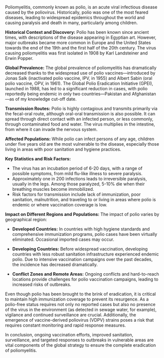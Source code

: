 Poliomyelitis, commonly known as polio, is an acute viral infectious disease caused by the poliovirus. Historically, polio was one of the most feared diseases, leading to widespread epidemics throughout the world and causing paralysis and death in many, particularly among children.

**Historical Context and Discovery:**
Polio has been known since ancient times, with descriptions of the disease appearing in Egyptian art. However, major outbreaks became more common in Europe and the United States towards the end of the 19th and the first half of the 20th century. The virus causing poliomyelitis was first isolated in 1908 by Karl Landsteiner and Erwin Popper.

**Global Prevalence:**
The global prevalence of poliomyelitis has dramatically decreased thanks to the widespread use of polio vaccines—introduced by Jonas Salk (inactivated polio vaccine, IPV, in 1955) and Albert Sabin (oral polio vaccine, OPV, in 1961). The Global Polio Eradication Initiative (GPEI), launched in 1988, has led to a significant reduction in cases, with polio reportedly being endemic in only two countries—Pakistan and Afghanistan—as of my knowledge cut-off date.

**Transmission Routes:**
Polio is highly contagious and transmits primarily via the fecal-oral route, although oral-oral transmission is also possible. It can spread through direct contact with an infected person, or less commonly, through contaminated food and water. The virus multiplies in the intestine, from where it can invade the nervous system.

**Affected Populations:**
While polio can infect persons of any age, children under five years old are the most vulnerable to the disease, especially those living in areas with poor sanitation and hygiene practices.

**Key Statistics and Risk Factors:**
- The virus has an incubation period of 6-20 days, with a range of possible symptoms, from mild flu-like illness to severe paralysis.
- Approximately one in 200 infections leads to irreversible paralysis, usually in the legs. Among those paralyzed, 5-10% die when their breathing muscles become immobilized.
- Risk factors for transmission include lack of immunization, poor sanitation, malnutrition, and traveling to or living in areas where polio is endemic or where vaccination coverage is low.

**Impact on Different Regions and Populations:**
The impact of polio varies by geographical region:

- **Developed Countries:** In countries with high hygiene standards and comprehensive immunization programs, polio cases have been virtually eliminated. Occasional imported cases may occur.
  
- **Developing Countries:** Before widespread vaccination, developing countries with less robust sanitation infrastructure experienced endemic polio. Due to intensive vaccination campaigns over the past decades, the incidence has decreased dramatically.
  
- **Conflict Zones and Remote Areas:** Ongoing conflicts and hard-to-reach locations provide challenges for polio vaccination campaigns, leading to increased risks of outbreaks.

Even though polio has been brought to the brink of eradication, it is critical to maintain high immunization coverage to prevent its resurgence. As a polio-free status requires not only no reported cases but also no presence of the virus in the environment (as detected in sewage water, for example), vigilance and continued surveillance are crucial. Additionally, the emergence of vaccine-derived poliovirus (VDPV) strains poses a risk that requires constant monitoring and rapid response measures. 

In conclusion, ongoing vaccination efforts, improved sanitation, surveillance, and targeted responses to outbreaks in vulnerable areas are vital components of the global strategy to ensure the complete eradication of poliomyelitis.